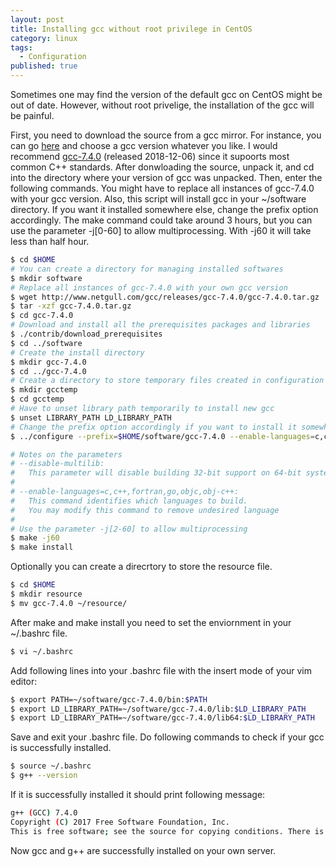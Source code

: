 ```yaml
---
layout: post
title: Installing gcc without root privilege in CentOS
category: linux
tags: 
  - Configuration
published: true
---
```


Sometimes one may find the version of the default gcc on CentOS might be out of date. However, without root privelige, the installation of the gcc will be painful.

<!-- more -->

First, you need to download the source from a gcc mirror. For instance, you can go [here](http://www.netgull.com/gcc/releases/) and choose a gcc version whatever you like. I would recommend [gcc-7.4.0](http://www.netgull.com/gcc/releases/gcc-7.4.0/) (released 2018-12-06) since it supoorts most common C++ standards. After donwloading the source, unpack it, and cd into the directory where your version of gcc was unpacked. Then, enter the following commands. You might have to replace all instances of gcc-7.4.0 with your gcc version. Also, this script will install gcc in your ~/software directory. If you want it installed somewhere else, change the prefix option accordingly.  The make command could take around 3 hours, but you can use the parameter -j[0-60] to allow multiprocessing. With -j60 it will take less than half hour. 

```sh
$ cd $HOME
# You can create a directory for managing installed softwares
$ mkdir software
# Replace all instances of gcc-7.4.0 with your own gcc version
$ wget http://www.netgull.com/gcc/releases/gcc-7.4.0/gcc-7.4.0.tar.gz
$ tar -xzf gcc-7.4.0.tar.gz
$ cd gcc-7.4.0
# Download and install all the prerequisites packages and libraries
$ ./contrib/download_prerequisites 
$ cd ../software
# Create the install directory
$ mkdir gcc-7.4.0
$ cd ../gcc-7.4.0
# Create a directory to store temporary files created in configuration
$ mkdir gcctemp
$ cd gcctemp
# Have to unset library path temporarily to install new gcc
$ unset LIBRARY_PATH LD_LIBRARY_PATH
# Change the prefix option accordingly if you want to install it somewhere else
$ ../configure --prefix=$HOME/software/gcc-7.4.0 --enable-languages=c,c++,fortran,go --disable-multilib

# Notes on the parameters
# --disable-multilib: 
#   This parameter will disable building 32-bit support on 64-bit systems.
#
# --enable-languages=c,c++,fortran,go,objc,obj-c++: 
#   This command identifies which languages to build. 
#   You may modify this command to remove undesired language
#
# Use the parameter -j[2-60] to allow multiprocessing
$ make -j60
$ make install
```

Optionally you can create a direcrtory to store the resource file.

```sh
$ cd $HOME
$ mkdir resource
$ mv gcc-7.4.0 ~/resource/
```

After make and make install you need to set the enviornment in your ~/.bashrc file. 

```sh
$ vi ~/.bashrc
```

Add following lines into your .bashrc file with the insert mode of your vim editor:

```sh
$ export PATH=~/software/gcc-7.4.0/bin:$PATH
$ export LD_LIBRARY_PATH=~/software/gcc-7.4.0/lib:$LD_LIBRARY_PATH
$ export LD_LIBRARY_PATH=~/software/gcc-7.4.0/lib64:$LD_LIBRARY_PATH
```
Save and exit your .bashrc file. Do following commands to check if your gcc is successfully installed.  
```sh
$ source ~/.bashrc
$ g++ --version
```

If it is successfully installed it should print following message:
```sh
g++ (GCC) 7.4.0
Copyright (C) 2017 Free Software Foundation, Inc.
This is free software; see the source for copying conditions. There is NO warranty; not even for MERCHANTABILITY or FITNESS FOR A PARTICULAR PURPOSE.
```

Now gcc and g++ are successfully installed on your own server.

